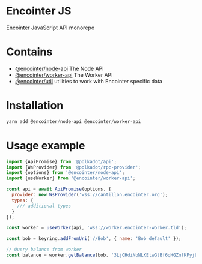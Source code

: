 # Encointer JS

Encointer JavaScript API monorepo

# Contains

- [@encointer/node-api](packages/node-api/) The Node API
- [@encointer/worker-api](packages/worker-api/) The Worker API
- [@encointer/util](packages/util/) utilities to work with Encointer specific data

# Installation

```js
yarn add @encointer/node-api @encointer/worker-api
```

# Usage example

```js
import {ApiPromise} from '@polkadot/api';
import {WsProvider} from '@polkadot/rpc-provider';
import {options} from '@encointer/node-api';
import {useWorker} from '@encointer/worker-api';

const api = await ApiPromise(options, {
  provider: new WsProvider('wss://cantillon.encointer.org');
  types: {
    /// additional types
  }
});

const worker = useWorker(api, 'wss://worker.encointer-worker.tld');

const bob = keyring.addFromUri('//Bob', { name: 'Bob default' });

// Query balance from worker
const balance = worker.getBalance(bob, '3LjCHdiNbNLKEtwGtBf6qHGZnfKFyjLu9v3uxVgDL35C');
```